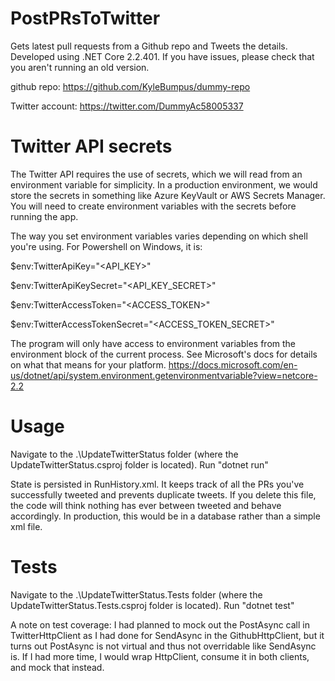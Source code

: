 # PostPRsToTwitter
Gets latest pull requests from a Github repo and Tweets the details.
Developed using .NET Core 2.2.401. If you have issues, please check that you aren't running an old version.

github repo:
https://github.com/KyleBumpus/dummy-repo

Twitter account:
https://twitter.com/DummyAc58005337

# Twitter API secrets
The Twitter API requires the use of secrets, which we will read from an environment variable for simplicity.
In a production environment, we would store the secrets in something like Azure KeyVault or AWS Secrets Manager.
You will need to create environment variables with the secrets before running the app.

The way you set environment variables varies depending on which shell you're using. For Powershell on Windows, it is:


$env:TwitterApiKey="<API_KEY>"

$env:TwitterApiKeySecret="<API_KEY_SECRET>"

$env:TwitterAccessToken="<ACCESS_TOKEN>"

$env:TwitterAccessTokenSecret="<ACCESS_TOKEN_SECRET>"


The program will only have access to environment variables from the environment block of the current process. 
See Microsoft's docs for details on what that means for your platform.
https://docs.microsoft.com/en-us/dotnet/api/system.environment.getenvironmentvariable?view=netcore-2.2

# Usage
Navigate to the .\UpdateTwitterStatus folder (where the UpdateTwitterStatus.csproj folder is located).
Run "dotnet run"

State is persisted in RunHistory.xml. It keeps track of all the PRs you've successfully tweeted and prevents duplicate tweets. 
If you delete this file, the code will think nothing has ever between tweeted and behave accordingly. In production, this would 
be in a database rather than a simple xml file.

# Tests
Navigate to the .\UpdateTwitterStatus.Tests folder (where the UpdateTwitterStatus.Tests.csproj folder is located).
Run "dotnet test"

A note on test coverage:
I had planned to mock out the PostAsync call in TwitterHttpClient as I had done for SendAsync in the GithubHttpClient, but it turns
out PostAsync is not virtual and thus not overridable like SendAsync is. If I had more time, I would wrap HttpClient, consume it in both 
clients, and mock that instead.
